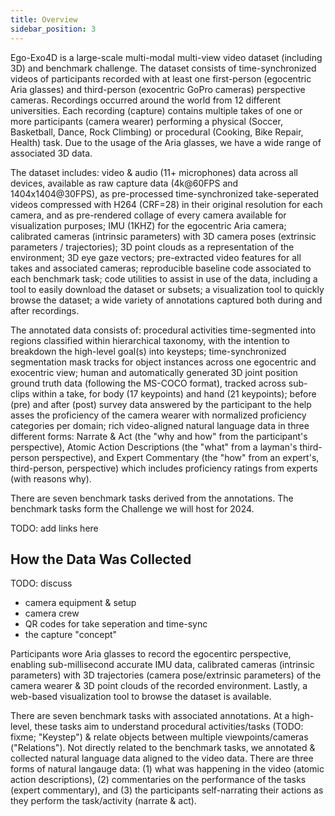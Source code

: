 ```yaml
---
title: Overview
sidebar_position: 3
---
```



Ego-Exo4D is a large-scale multi-modal multi-view video dataset (including 3D) and benchmark challenge. The dataset consists of time-synchronized videos of participants recorded with at least one first-person (egocentric Aria glasses) and third-person (exocentric GoPro cameras) perspective cameras. Recordings occurred around the world from 12 different universities. Each recording (capture) contains multiple takes of one or more participants (camera wearer) performing a physical (Soccer, Basketball, Dance, Rock Climbing) or procedural (Cooking, Bike Repair, Health) task. Due to the usage of the Aria glasses, we have a wide range of associated 3D data.

The dataset includes: video & audio (11+ microphones) data across all devices, available as raw capture data (4k@60FPS and 1404x1404@30FPS), as pre-processed time-synchronized take-seperated videos compressed with H264 (CRF=28) in their original resolution for each camera, and as pre-rendered collage of every camera available for visualization purposes; IMU (1KHZ) for the egocentric Aria camera; calibrated cameras (intrinsic parameters) with 3D camera poses (extrinsic parameters / trajectories); 3D point clouds as a representation of the environment; 3D eye gaze vectors; pre-extracted video features for all takes and associated cameras; reproducible baseline code associated to each benchmark task; code utilities to assist in use of the data, including a tool to easily download the dataset or subsets; a visualization tool to quickly browse the dataset; a wide variety of annotations captured both during and after recordings.

The annotated data consists of: procedural activities time-segmented into regions classified within hierarchical taxonomy, with the intention to breakdown the high-level goal(s) into keysteps; time-synchronized segmentation mask tracks for object instances across one egocentric and exocentric view; human and automatically generated 3D joint position ground truth data (following the MS-COCO format), tracked across sub-clips within a take, for body (17 keypoints) and hand (21 keypoints); before (pre) and after (post) survey data answered by the participant to the help asses the proficiency of the camera wearer with normalized proficiency categories per domain; rich video-aligned natural language data in three different forms: Narrate & Act (the "why and how" from the participant's perspective), Atomic Action Descriptions (the "what" from a layman's third-person perspective), and Expert Commentary (the "how" from an expert's, third-person, perspective) which includes proficiency ratings from experts (with reasons why).

There are seven benchmark tasks derived from the annotations. The benchmark tasks form the Challenge we will host for 2024.

TODO: add links here

## How the Data Was Collected

TODO: discuss
- camera equipment & setup
- camera crew
- QR codes for take seperation and time-sync
- the capture "concept"

Participants wore Aria glasses to record the egocentirc perspective, enabling
sub-millisecond accurate IMU data, calibrated cameras (intrinsic parameters)
with 3D trajectories (camera pose/extrinsic parameters) of the camera wearer &
3D point clouds of the recorded environment. Lastly, a web-based visualization
tool to browse the dataset is available.

There are seven benchmark tasks with associated annotations. At a high-level,
these tasks aim to understand procedural activities/tasks (TODO: fixme; "Keystep") &
relate objects between multiple viewpoints/cameras ("Relations"). Not directly
related to the benchmark tasks, we annotated & collected natural language data
aligned to the video data. There are three forms of natural langauge data: (1) what
was happening in the video (atomic action descriptions), (2) commentaries on the
performance of the tasks (expert commentary), and (3) the participants
self-narrating their actions as they perform the task/activity (narrate & act). 
